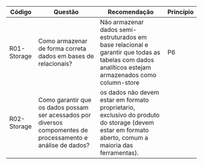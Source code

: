 Código | Questão | Recomendação | Princípio
------ | --------- | --------- | ---------
R01-Storage | Como armazenar de forma correta dados em bases de relacionais? | Não armazenar dados semi-estruturados em base relacional e garantir que todas as tabelas com dados analíticos estejam armazenados como column-store | P6
R02-Storage | Como garantir que os dados possam ser acessados por diversos compomentes de processamento e análise de dados? | os dados não devem estar em formato proprietario, exclusivo do produto do storage (devem estar em formato aberto, comum a maioria das ferramentas). 

